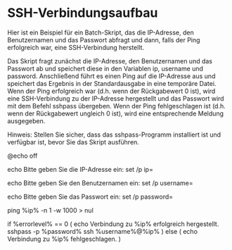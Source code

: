# SSH-Verbindungsaufbau

Hier ist ein Beispiel für ein Batch-Skript, das die IP-Adresse, den Benutzernamen und das Passwort abfragt und dann, falls der Ping erfolgreich war, eine SSH-Verbindung herstellt.

Das Skript fragt zunächst die IP-Adresse, den Benutzernamen und das Passwort ab und speichert diese in den Variablen ip, username und password. Anschließend führt es einen Ping auf die IP-Adresse aus und speichert das Ergebnis in der Standardausgabe in eine temporäre Datei. Wenn der Ping erfolgreich war (d.h. wenn der Rückgabewert 0 ist), wird eine SSH-Verbindung zu der IP-Adresse hergestellt und das Passwort wird mit dem Befehl sshpass übergeben. Wenn der Ping fehlgeschlagen ist (d.h. wenn der Rückgabewert ungleich 0 ist), wird eine entsprechende Meldung ausgegeben.

Hinweis: Stellen Sie sicher, dass das sshpass-Programm installiert ist und verfügbar ist, bevor Sie das Skript ausführen.


@echo off

echo Bitte geben Sie die IP-Adresse ein:
set /p ip=

echo Bitte geben Sie den Benutzernamen ein:
set /p username=

echo Bitte geben Sie das Passwort ein:
set /p password=

ping %ip% -n 1 -w 1000 > nul

if %errorlevel% == 0 (
  echo Verbindung zu %ip% erfolgreich hergestellt.
  sshpass -p %password% ssh %username%@%ip%
) else (
  echo Verbindung zu %ip% fehlgeschlagen.
)
